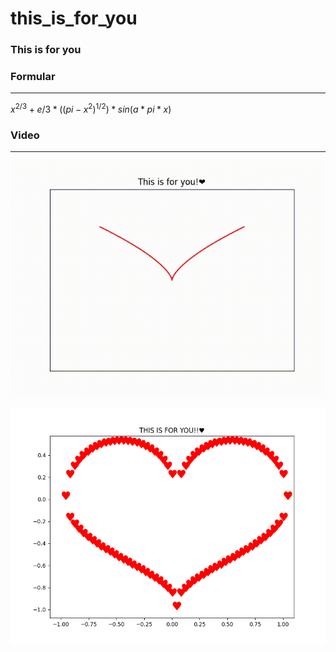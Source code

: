 # this_is_for_you
### This is for you

### Formular    
<hr>

$x^{2/3} + e/3 * ((pi - x^{2})^{1/2}) * sin(a * pi * x)$

### Video    
<hr>

![](heart.gif)


![](Figure_1.png)
